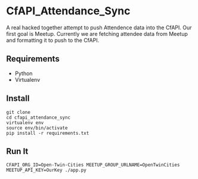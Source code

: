 CfAPI_Attendance_Sync
=====================

A real hacked together attempt to push Attendence data into the CfAPI. Our 
first goal is Meetup. Currently we are fetching attendee data from Meetup and
formatting it to push to the CfAPI.

## Requirements

- Python
- Virtualenv

## Install

    git clone
    cd cfapi_attendance_sync
    virtualenv env
    source env/bin/activate
    pip install -r requirements.txt

## Run It

    CFAPI_ORG_ID=Open-Twin-Cities MEETUP_GROUP_URLNAME=OpenTwinCities MEETUP_API_KEY=OurKey ./app.py
